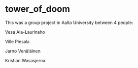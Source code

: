# tower_of_doom

This was a group project in Aalto University between 4 people:

Vesa Ala-Laurinaho

Ville Piesala

Jarno Venäläinen

Kristian Wasasjerna
